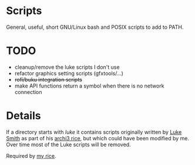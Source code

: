 # Scripts
General, useful, short GNU/Linux bash and POSIX scripts to add to PATH.

# TODO
* cleanup/remove the luke scripts I don't use
* refactor graphics setting scripts (gfxtools/...)
* ~~rofi/buku integration scripts~~
* make API functions return a symbol when there is no network connection

# Details
If a directory starts with _luke_ it contains scripts originally written by [Luke Smith](https://lukesmith.xyz/) as part of his [archi3 rice](https://github.com/LukeSmithxyz/voidrice/tree/archi3), but which could have been modified by me. Over time most of the Luke scripts will be removed.

Required by [my rice](https://github.com/kpatel28/KAR).

